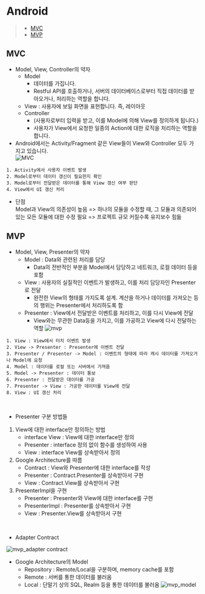 # Android
>- [MVC](#mvc)
>- [MVP](#mvp)

<a name="mvc"></a>
## MVC
- Model, View, Controller의 약자
  - Model 
    - 데이터를 가집니다. 
    - Restful API를 호출하거나, 서버의 데이터베이스로부터 직접 데이터를 받아오거나, 처리하는 역할을 합니다.
  - View : 사용자에 보일 화면을 표현합니다. 즉, 레이아웃
  - Controller 
    - (사용자로부터 입력을 받고, 이를 Model에 의해 View를 정의하게 됩니다.) 
    - 사용자가 View에서 요청한 일종의 Action에 대한 로직을 처리하는 역할을 합니다.
- Android에서는 Activity/Fragment 같은 View들이 View와 Controller 모두 가지고 있습니다.  
![MVC](https://user-images.githubusercontent.com/44170716/90515128-24b24780-e19d-11ea-8387-cad480e602b1.PNG)
```
1. Activity에서 사용자 이벤트 발생
2. Model로부터 데이터 갱신이 필요한지 확인
3. Model로부터 전달받은 데이터를 통해 View 갱신 여부 판단
4. View에서 UI 갱신 처리
```
- 단점</br>
Model과 View의 의존성이 높음 => 하나의 모듈을 수정할 때, 그 모듈과 의존되어 있는 모든 모듈에 대한 수정 필요 => 프로젝트 규모 커질수록 유지보수 힘듦

<a name="mvp"></a>
## MVP
- Model, View, Presenter의 약자
  - Model : Data와 관련된 처리를 담당
    - Data의 전반적인 부분을 Model에서 담당하고 네트워크, 로컬 데이터 등을 포함
  - View : 사용자의 실질적인 이벤트가 발생하고, 이를 처리 담당자인 Presenter로 전달
    - 완전한 View의 형태를 가지도록 설계. 계산을 하거나 데이터를 가져오는 등의 행위는 Presenter에서 처리하도록 함
  - Presenter : View에서 전달받은 이벤트를 처리하고, 이를 다시 View에 전달
    - View와는 무관한 Data등을 가지고, 이를 가공하고 View에 다시 전달하는 역할
![mvp](https://user-images.githubusercontent.com/44170716/90516283-bbcbcf00-e19e-11ea-9c1a-acfae3d81295.PNG)
```
1. View : View에서 터치 이벤트 발생
2. View -> Presenter : Presenter에 이벤트 전달
3. Presenter / Presenter -> Model : 이벤트의 형태에 따라 캐시 데이터를 가져오거나 Model에 요청
4. Model : 데이터를 로컬 또는 서버에서 가져옴
5. Model -> Presenter : 데이터 통보
6. Presenter : 전달받은 데이터를 가공
7. Presenter -> View : 가공한 데이터를 View에 전달
8. View : UI 갱신 처리
```
</br>

- Presenter 구분 방법들
1. View에 대한 interface만 정의하는 방법
    - interface View : View에 대한 interface만 정의
    - Presenter : interface 정의 없이 함수를 생성하여 사용
    - View : interface View를 상속받아서 정의
2. Google Architecture를 따름
    - Contract : View와 Presenter에 대한 interface를 작성
    - Presenter : Contract.Presenter를 상속받아서 구현
    - View : Contract.View를 상속받아서 구현
3. PresenterImpl을 구현
    - Presenter : Presenter와 View에 대한 interface를 구현
    - PresenterImpl : Presenter를 상속받아서 구현
    - View : Presenter.View를 상속받아서 구현
</br>

- Adapter Contract

![mvp_adapter contract](https://user-images.githubusercontent.com/44170716/90950929-275cb780-e491-11ea-8256-0159d2289ef7.PNG)

- Google Architecture의 Model
  - Repository : Remote/Local을 구분하며, memory cache를 포함
  - Remote : 서버를 통한 데이터를 불러옴
  - Local : 단말기 상의 SQL, Realm 등을 통한 데이터를 불러옴
![mvp_model](https://user-images.githubusercontent.com/44170716/91030724-90cbfa00-e63a-11ea-9f75-7e9199ffb2ae.PNG)
